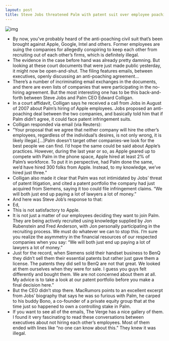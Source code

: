 ```yaml
---
layout: post
title: Steve Jobs threatened Palm with patent suit over employee poaching
---
```

![img](http://media.idownloadblog.com/wp-content/uploads/2011/03/STEVE-JOBS-IPAD-2-EVENT-e1358933238359.jpeg)
* By now, you’ve probably heard of the anti-poaching civil suit that’s been brought against Apple, Google, Intel and others. Former employees are suing the companies for allegedly conspiring to keep each other from recruiting out of each other’s firms, which is definitely illegal.
* The evidence in the case before hand was already pretty damning. But looking at these court documents that were just made public yesterday, it might now be open-and-shut. The filing features emails, between executives, openly discussing an anti-poaching agreement…
* There’s a number of incriminating email exchanges in the documents, and there are even lists of companies that were participating in the no-hiring agreement. But the most interesting one has to be this back-and-forth between Steve Jobs and Palm CEO Edward Colligan.
* In a court affidavit, Colligan says he received a call from Jobs in August of 2007 about Palm’s hiring of Apple employees. Jobs proposed an anti-poaching deal between the two companies, and basically told him that if Palm didn’t agree, it could face patent infringement suits.
* Colligan responded via email (via Reuters):
* “Your proposal that we agree that neither company will hire the other’s employees, regardless of the individual’s desires, is not only wrong, it is likely illegal.[…]Palm doesn’t target other companies-we look for the best people we can find. l’d hope the same could be said about Apple’s practices. However, during the last year or so, as Apple geared up to compete with Palm in the phone space, Apple hired at least 2% of Palm’s workforce. To put it in perspective, had Palm done the same, we’d have hired 300 folks from Apple. Instead, to my knowledge, we’ve hired just three.”
* Colligan also made it clear that Palm was not intimidated by Jobs’ threat of patent litigation, and cited a patent portfolio the company had just acquired from Siemens, saying it too could file infringement claims. “We will both just end up paying a lot of lawyers a lot of money.”
* And here was Steve Job’s response to that:
* Ed,
* This is not satisfactory to Apple.
* It is not just a matter of our employees deciding they want to join Palm. They are being actively recruited using knowledge supplied by Jon Rubenstein and Fred Anderson, with Jon personally participating in the recruiting process. We must do whatever we can to stop this. I’m sure you realize the asymmetry in the financial resources of our respected companies when you say: “We will both just end up paying a lot of lawyers a lot of money.”
* Just for the record, when Siemens sold their handset business to BenQ they didn’t sell them their essential patents but rather just gave them a license. The patents they did sell to BenQ are not that great. We looked at them ourselves when they were for sale. I guess you guys felt differently and bought them. We are not concerned about them at all. My advice is to take a look at our patent portfolio before you make a final decision here.”
* But the CEO didn’t stop there. MacRumors points to an excellent excerpt from Jobs’ biography that says he was so furious with Palm, he carped to his buddy Bono, a co-founder of a private equity group that at the time just so happened to own a controlling stake in Palm.
* If you want to see all of the emails, The Verge has a nice gallery of them. I found it very fascinating to read these conversations between executives about not hiring each other’s employees. Most of them ended with lines like “no one can know about this.” They knew it was illegal.

